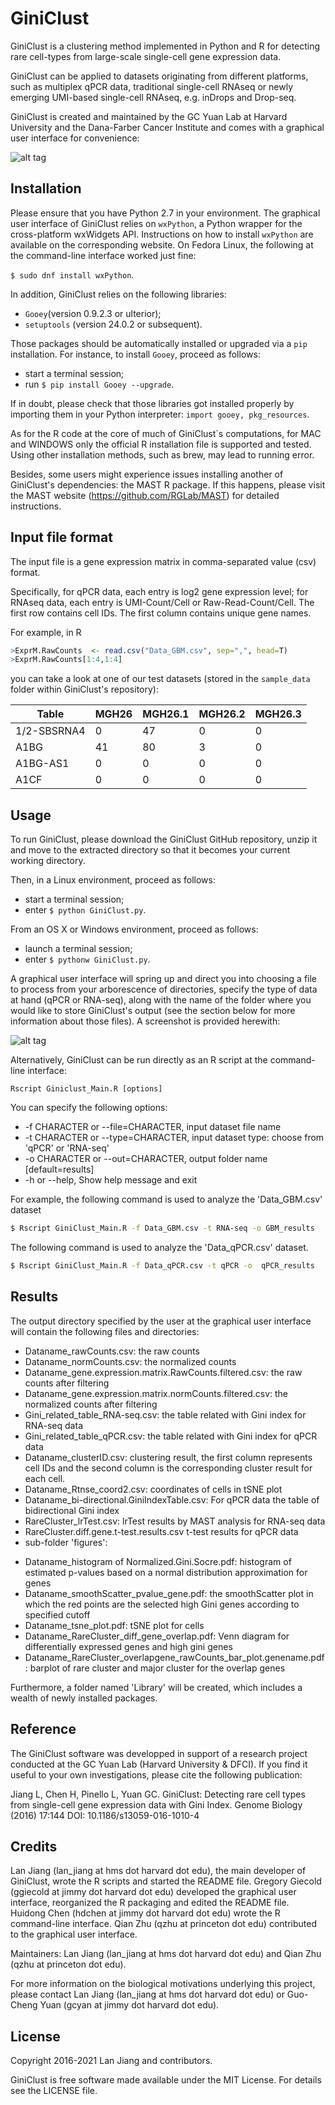 # GiniClust

GiniClust is a clustering method implemented in Python and R for detecting rare cell-types from large-scale single-cell gene expression data. 

GiniClust can be applied to datasets originating from different platforms, such as multiplex qPCR data, traditional single-cell RNAseq or newly emerging UMI-based single-cell RNAseq, e.g. inDrops and Drop-seq. 

GiniClust is created and maintained by the GC Yuan Lab at Harvard University and the Dana-Farber Cancer Institute and comes with a graphical user interface for convenience:

![alt tag](https://raw.githubusercontent.com/lanjiangboston/GiniClust/master/img/GiniClust_starting_screenshot.png)

Installation
------------

Please ensure that you have Python 2.7 in your environment. The graphical user interface of GiniClust relies on ```wxPython```, a Python wrapper for the cross-platform wxWidgets API. Instructions on how to install ```wxPython``` are available on the corresponding website. On Fedora Linux, the following at the command-line interface worked just fine:

```$ sudo dnf install wxPython```.

In addition, GiniClust relies on the following libraries:
* ```Gooey```(version 0.9.2.3 or ulterior);
* ```setuptools``` (version 24.0.2 or subsequent).

Those packages should be automatically installed or upgraded via a ```pip``` installation. For instance, to install ```Gooey```, proceed as follows:
* start a terminal session;
* run ```$ pip install Gooey --upgrade```.

If in doubt, please check that those libraries got installed properly by importing them in your Python interpreter: ```import gooey, pkg_resources```.

As for the R code at the core of much of GiniClust`s computations, for MAC and WINDOWS only the official R installation file is supported and tested. Using other installation methods, such as brew, may lead to running error.

Besides, some users might experience issues installing another of GiniClust's dependencies: the MAST R package. If this happens, please visit the MAST website (https://github.com/RGLab/MAST) for detailed instructions.

Input file format
----------------

The input file is a gene expression matrix in comma-separated value (csv) format.

Specifically, for qPCR data, each entry is log2 gene expression level; for RNAseq data, each entry is UMI-Count/Cell or Raw-Read-Count/Cell. The first row contains cell IDs. The first column contains unique gene names. 

For example, in R 
```R
>ExprM.RawCounts  <- read.csv("Data_GBM.csv", sep=",", head=T)
>ExprM.RawCounts[1:4,1:4]
```
you can take a look at one of our test datasets (stored in the ```sample_data``` folder within GiniClust's repository):

|Table   |MGH26 | MGH26.1 | MGH26.2 | MGH26.3|
|------------ |------------| -------------|------------ | -------------|
|1/2-SBSRNA4| 0      |47       |0       |0|
|A1BG          | 41      |80       |3       |0|
|A1BG-AS1        |0       |0       |0      |0|
|A1CF            |0       |0       |0       |0|

Usage
-----

To run GiniClust, please download the GiniClust GitHub repository, unzip it and move to the extracted directory so that it becomes your current working directory. 

Then, in a Linux environment, proceed as follows:
* start a terminal session;
* enter ```$ python GiniClust.py```.

From an OS X or Windows environment, proceed as follows:
* launch a terminal session;
* enter ```$ pythonw GiniClust.py```.

A graphical user interface will spring up and direct you into choosing a file to process from your arborescence of directories, specify the type of data at hand (qPCR or RNA-seq), along with the name of the folder where you would like to store GiniClust's output (see the section below for more information about those files). A screenshot is provided herewith:

![alt tag](https://raw.githubusercontent.com/lanjiangboston/GiniClust/master/img/GiniClust_selected_data_screenshot.png)

Alternatively, GiniClust can be run directly as an R script at the command-line interface:

```Rscript Giniclust_Main.R [options]```

You can specify the following options:
- -f CHARACTER or --file=CHARACTER, input dataset file name 
- -t CHARACTER or --type=CHARACTER, input dataset type: choose from 'qPCR' or 'RNA-seq' 
- -o CHARACTER or --out=CHARACTER, output folder name [default=results]
- -h or --help, Show help message and exit

For example, the following command is used to analyze the 'Data_GBM.csv' dataset
```sh
$ Rscript GiniClust_Main.R -f Data_GBM.csv -t RNA-seq -o GBM_results
```
The following command is used to analyze the 'Data_qPCR.csv' dataset. 
```sh
$ Rscript GiniClust_Main.R -f Data_qPCR.csv -t qPCR -o  qPCR_results
```

Results
-------

The output directory specified by the user at the graphical user interface will contain the following files and directories: 

* Dataname_rawCounts.csv: the raw counts 
* Dataname_normCounts.csv: the normalized counts
* Dataname_gene.expression.matrix.RawCounts.filtered.csv: the raw counts after filtering 
* Dataname_gene.expression.matrix.normCounts.filtered.csv: the normalized counts after filtering  
* Gini_related_table_RNA-seq.csv: the table related with Gini index for RNA-seq data
* Gini_related_table_qPCR.csv: the table related with Gini index for qPCR data
* Dataname_clusterID.csv: clustering result, the first column represents cell IDs and the second column is the corresponding cluster result for each cell.
* Dataname_Rtnse_coord2.csv: coordinates of cells in tSNE plot 
* Dataname_bi-directional.GiniIndexTable.csv: For qPCR data the table of bidirectional Gini index
* RareCluster_lrTest.csv: lrTest results by MAST analysis for RNA-seq data 
* RareCluster.diff.gene.t-test.results.csv t-test results for qPCR data
* sub-folder 'figures':
 - Dataname_histogram of Normalized.Gini.Socre.pdf: histogram of estimated p-values based on a normal distribution approximation for genes
 - Dataname_smoothScatter_pvalue_gene.pdf: the smoothScatter plot in which the red points are the selected high Gini genes according to specified cutoff
 - Dataname_tsne_plot.pdf: tSNE plot for cells
 - Dataname_RareCluster_diff_gene_overlap.pdf: Venn diagram for differentially expressed genes and high gini genes
 - Dataname_RareCluster_overlapgene_rawCounts_bar_plot.genename.pdf: barplot of rare cluster and major cluster for the overlap genes

Furthermore, a folder named 'Library' will be created, which includes a wealth of newly installed packages.

Reference
---------

The GiniClust software was developped in support of a research project conducted at the GC Yuan Lab (Harvard University & DFCI). If you find it useful to your own investigations, please cite the following publication:

Jiang L, Chen H, Pinello L, Yuan GC. GiniClust: Detecting rare cell types from single-cell gene expression data with Gini Index. Genome Biology (2016) 17:144 DOI: 10.1186/s13059-016-1010-4

Credits
--------

Lan Jiang (lan_jiang at hms dot harvard dot edu), the main developer of GiniClust, wrote the R scripts and started the README file. Gregory Giecold (ggiecold at jimmy dot harvard dot edu) developed the graphical user interface, reorganized the R packaging and edited the README file. Huidong Chen (hdchen at jimmy dot harvard dot edu) wrote the R command-line interface. Qian Zhu (qzhu at princeton dot edu) contributed to the graphical user interface.

Maintainers: Lan Jiang (lan_jiang at hms dot harvard dot edu) and Qian Zhu (qzhu at princeton dot edu).

For more information on the biological motivations underlying this project, please contact Lan Jiang (lan_jiang at hms dot harvard dot edu) or Guo-Cheng Yuan (gcyan at jimmy dot harvard dot edu).

License
-------

Copyright 2016-2021 Lan Jiang and contributors.

GiniClust is free software made available under the MIT License. For details see the LICENSE file.

